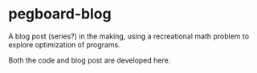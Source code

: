 # pegboard-blog

A blog post (series?) in the making, using a recreational math problem to explore optimization of programs.

Both the code and blog post are developed here.
